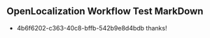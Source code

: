## OpenLocalization Workflow Test MarkDown
* 4b6f6202-c363-40c8-bffb-542b9e8d4bdb 
thanks!<!--HONumber=Mar16_HO4-->
